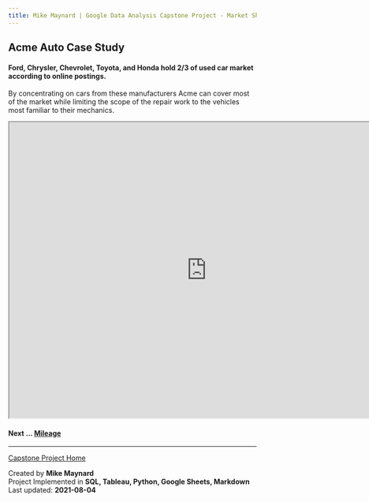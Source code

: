 ```yaml
---
title: Mike Maynard | Google Data Analysis Capstone Project - Market Share
---
```

## Acme Auto Case Study

#### Ford, Chrysler, Chevrolet, Toyota, and Honda hold 2/3 of used car market according to online postings.

By concentrating on cars from these manufacturers Acme can cover most of the market while limiting the scope of the repair work to the vehicles most familiar to their mechanics. 

<IFRAME SRC="https://public.tableau.com/views/capstone_16278859884250/Manu_Pie?:language=en-US&:display_count=n&:origin=viz_share_link" WIDTH=800 HEIGHT=600></IFRAME>



#### Next ... [Mileage](mileage.html)

---
[Capstone Project Home](/capstone/)

Created by **Mike Maynard**<BR>
Project Implemented in **SQL, Tableau, Python, Google Sheets, Markdown**<BR>
Last updated:  **2021-08-04**
